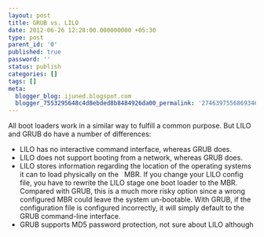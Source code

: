```yaml
---
layout: post
title: GRUB vs. LILO
date: 2012-06-26 12:28:00.000000000 +05:30
type: post
parent_id: '0'
published: true
password: ''
status: publish
categories: []
tags: []
meta:
  blogger_blog: ijuned.blogspot.com
  blogger_7553295648c4d8ebded8b8484926da00_permalink: '2746397556869346352'
---
```

<div dir="ltr" style="text-align:left;">All boot loaders work in a similar way to fulfill a common purpose. But LILO and GRUB do have a number of <span class="IL_AD" id="IL_AD11">differences<span class="IL_AD_ICON"></span></span>:</p>
<ul style="text-align:left;">
<li>LILO has no interactive command interface, whereas GRUB does.</li>
<li>LILO does not support <span class="IL_AD" id="IL_AD10">booting<span class="IL_AD_ICON"></span></span> from a network, whereas GRUB does.</li>
<li>LILO stores information regarding the location of the operating systems it can to load physically on the   MBR. If you <span class="IL_AD" id="IL_AD2">change your<span class="IL_AD_ICON"></span></span> LILO config file, you have to rewrite the LILO  stage one boot loader to the MBR. Compared with GRUB, this is a much  more risky option since a wrong configured MBR could leave the system  un-bootable. With GRUB, if the <span class="IL_AD" id="IL_AD12">configuration file<span class="IL_AD_ICON"></span></span> is configured incorrectly, it will simply default to the GRUB command-line interface.</li>
<li>GRUB supports MD5 <span class="IL_AD" id="IL_AD8">password protection<span class="IL_AD_ICON"></span></span>, not sure about LILO although  </li>
</ul>
</div>
